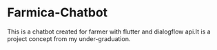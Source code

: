 # Farmica-Chatbot
This is a chatbot created for farmer with flutter and dialogflow api.It is a project concept from my under-graduation.
